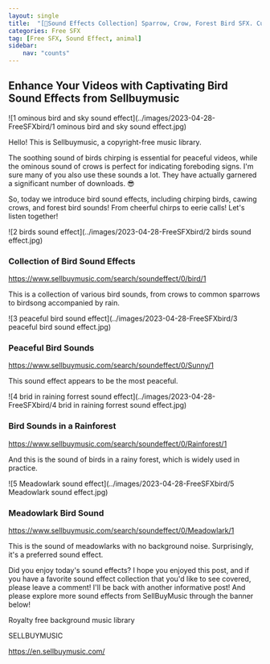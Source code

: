 ```yaml
---
layout: single
title:  "[📂Sound Effects Collection] Sparrow, Crow, Forest Bird SFX. Cuckoo, Chirp, Lark, Hopeful, Ominous"
categories: Free SFX
tag: [Free SFX, Sound Effect, animal]
sidebar:
    nav: "counts"
---
```

<h2>Enhance Your Videos with Captivating Bird Sound Effects from Sellbuymusic</h2>

![1 ominous bird and sky sound effect](../images/2023-04-28-FreeSFXbird/1 ominous bird and sky sound effect.jpg)

<p>Hello! This is Sellbuymusic, a copyright-free music library.</p>

<p>The soothing sound of birds chirping is essential for peaceful videos, while the ominous sound of crows is perfect for indicating foreboding signs. I'm sure many of you also use these sounds a lot. They have actually garnered a significant number of downloads. 😎</p>

<p>So, today we introduce bird sound effects, including chirping birds, cawing crows, and forest bird sounds! From cheerful chirps to eerie calls! Let's listen together!</p>

![2 birds sound effect](../images/2023-04-28-FreeSFXbird/2 birds sound effect.jpg)

<h3>Collection of Bird Sound Effects</h3>

<p><a href="https://www.sellbuymusic.com/search/soundeffect/0/bird/1">https://www.sellbuymusic.com/search/soundeffect/0/bird/1</a></p>

<p>This is a collection of various bird sounds, from crows to common sparrows to birdsong accompanied by rain.</p>

![3 peaceful bird sound effect](../images/2023-04-28-FreeSFXbird/3 peaceful bird sound effect.jpg)

<h3>Peaceful Bird Sounds</h3>

<p><a href="https://www.sellbuymusic.com/search/soundeffect/0/Sunny/1">https://www.sellbuymusic.com/search/soundeffect/0/Sunny/1</a></p>

<p>This sound effect appears to be the most peaceful.</p>

![4 brid in raining forrest sound effect](../images/2023-04-28-FreeSFXbird/4 brid in raining forrest sound effect.jpg)

<h3>Bird Sounds in a Rainforest</h3>

<p><a href="https://www.sellbuymusic.com/search/soundeffect/0/Rainforest/1">https://www.sellbuymusic.com/search/soundeffect/0/Rainforest/1</a></p>

<p>And this is the sound of birds in a rainy forest, which is widely used in practice.</p>

![5 Meadowlark sound effect](../images/2023-04-28-FreeSFXbird/5 Meadowlark sound effect.jpg)

<h3>Meadowlark Bird Sound</h3>

<p><a href="https://www.sellbuymusic.com/search/soundeffect/0/Meadowlark/1">https://www.sellbuymusic.com/search/soundeffect/0/Meadowlark/1</a></p>

<p>This is the sound of meadowlarks with no background noise. Surprisingly, it's a preferred sound effect.<p/>

<p>Did you enjoy today's sound effects? I hope you enjoyed this post, and if you have a favorite sound effect collection that you'd like to see covered, please leave a comment! I'll be back with another informative post! And please explore more sound effects from SellBuyMusic through the banner below!</p>

<p>Royalty free background music library</p>

<p>SELLBUYMUSIC</p>

<p><a href="https://en.sellbuymusic.com/">https://en.sellbuymusic.com/</a></p>
